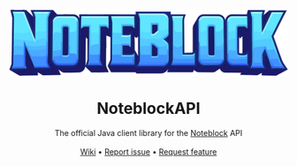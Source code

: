 <br />
<div align="center">
  <a href="https://github.com/MakeraGames/NoteblockAPI">
    <img height="50%" width="auto" src="assets/noteblock-logo.svg" alt="Logo">
  </a>

<h1 align="center">NoteblockAPI</h1>

  <p align="center">
    The official Java client library for the <a href="https://noteblock.gg">Noteblock</a> API
    <br />
    <br />
    <a href="https://github.com/MakeraGames/NoteblockAPI/wiki">Wiki</a>
    •
    <a href="https://github.com/MakeraGames/NoteblockAPI/issues/new?assignees=&labels=Requires+Testing&template=bug_report.yml">Report issue</a>
    •
    <a href="https://github.com/MakeraGames/NoteblockAPI/issues/new?assignees=&labels=Enhancement&template=feature_request.yml">Request feature</a>
    <br />
  </p>
</div>